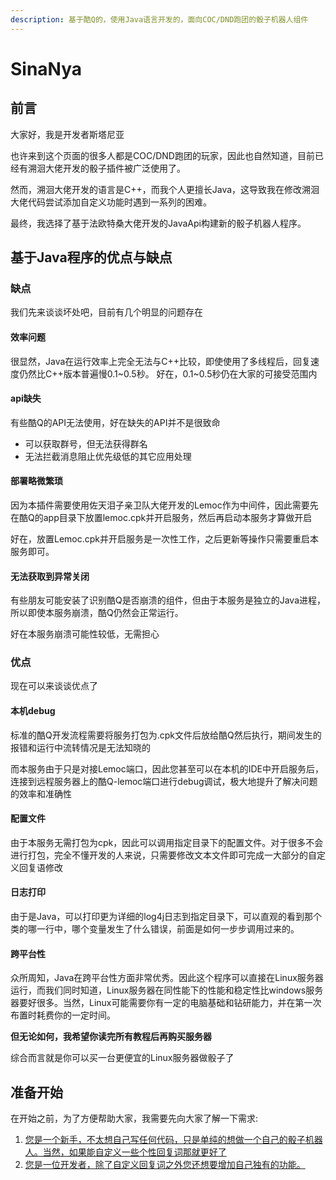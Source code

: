 ```yaml
---
description: 基于酷Q的，使用Java语言开发的，面向COC/DND跑团的骰子机器人组件
---
```


# SinaNya

## 前言

大家好，我是开发者斯塔尼亚

也许来到这个页面的很多人都是COC/DND跑团的玩家，因此也自然知道，目前已经有溯洄大佬开发的骰子插件被广泛使用了。

然而，溯洄大佬开发的语言是C++，而我个人更擅长Java，这导致我在修改溯洄大佬代码尝试添加自定义功能时遇到一系列的困难。

最终，我选择了基于法欧特桑大佬开发的JavaApi构建新的骰子机器人程序。

## 基于Java程序的优点与缺点

### 缺点

我们先来谈谈坏处吧，目前有几个明显的问题存在

#### 效率问题

很显然，Java在运行效率上完全无法与C++比较，即使使用了多线程后，回复速度仍然比C++版本普遍慢0.1\~0.5秒。 好在，0.1~0.5秒仍在大家的可接受范围内

#### api缺失

有些酷Q的API无法使用，好在缺失的API并不是很致命

* 可以获取群号，但无法获得群名
* 无法拦截消息阻止优先级低的其它应用处理

#### 部署略微繁琐

因为本插件需要使用佐天泪子亲卫队大佬开发的Lemoc作为中间件，因此需要先在酷Q的app目录下放置lemoc.cpk并开启服务，然后再启动本服务才算做开启

好在，放置Lemoc.cpk并开启服务是一次性工作，之后更新等操作只需要重启本服务即可。

#### 无法获取到异常关闭

有些朋友可能安装了识别酷Q是否崩溃的组件，但由于本服务是独立的Java进程，所以即使本服务崩溃，酷Q仍然会正常运行。

好在本服务崩溃可能性较低，无需担心

### 优点

现在可以来谈谈优点了

#### 本机debug

标准的酷Q开发流程需要将服务打包为.cpk文件后放给酷Q然后执行，期间发生的报错和运行中流转情况是无法知晓的

而本服务由于只是对接Lemoc端口，因此您甚至可以在本机的IDE中开启服务后，连接到远程服务器上的酷Q-lemoc端口进行debug调试，极大地提升了解决问题的效率和准确性

#### 配置文件

由于本服务无需打包为cpk，因此可以调用指定目录下的配置文件。对于很多不会进行打包，完全不懂开发的人来说，只需要修改文本文件即可完成一大部分的自定义回复语修改

#### 日志打印

由于是Java，可以打印更为详细的log4j日志到指定目录下，可以直观的看到那个类的哪一行中，哪个变量发生了什么错误，前面是如何一步步调用过来的。

#### 跨平台性

众所周知，Java在跨平台性方面非常优秀。因此这个程序可以直接在Linux服务器运行，而我们同时知道，Linux服务器在同性能下的性能和稳定性比windows服务器要好很多。当然，Linux可能需要你有一定的电脑基础和钻研能力，并在第一次布置时耗费你的一定时间。

**但无论如何，我希望你读完所有教程后再购买服务器**

综合而言就是你可以买一台更便宜的Linux服务器做骰子了

## 准备开始

在开始之前，为了方便帮助大家，我需要先向大家了解一下需求:

1. [您是一个新手，不太想自己写任何代码，只是单纯的想做一个自己的骰子机器人。当然，如果能自定义一些个性回复词那就更好了](https://sitcnya.gitbook.io/sinanya/wo-shi-yi-ming-xin-shou)
2. [您是一位开发者，除了自定义回复词之外您还想要增加自己独有的功能。](https://sitcnya.gitbook.io/sinanya/wo-shi-yi-wei-kai-fa-zhe)

